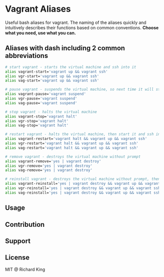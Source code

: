 # Vagrant Aliases

Useful bash aliases for vagrant. The naming of the aliases quickly and intuitively describes their functions
based on common conventions. **Choose what you need, use what you can.**

## Aliases with dash including 2 common abbreviations

```bash
# start vagrant - starts the virtual machine and ssh into it
alias vagrant-start='vagrant up && vagrant ssh'
alias vgr-start='vagrant up && vagrant ssh'
alias vag-start='vagrant up && vagrant ssh'

# pause vagrant - suspends the virtual machine, so next time it will start just a couple of seconds
alias vagrant-pause='vagrant suspend'
alias vgr-pause='vagrant suspend'
alias vag-pause='vagrant suspend'

# stop vagrant - halts the virtual machine
alias vagrant-stop='vagrant halt'
alias vgr-stop='vagrant halt'
alias vag-stop='vagrant halt'

# restart vagrant - halts the virtual machine, then start it and ssh into it
alias vagrant-restart='vagrant halt && vagrant up && vagrant ssh'
alias vgr-restart='vagrant halt && vagrant up && vagrant ssh'
alias vag-restart='vagrant halt && vagrant up && vagrant ssh'

# remove vagrant - destroys the virtual machine without prompt
alias vagrant-remove='yes | vagrant destroy'
alias vgr-remove='yes | vagrant destroy'
alias vag-remove='yes | vagrant destroy'

# reinstall vagrant - destroys the virtual machine without prompt, then start it and ssh into it
alias vagrant-reinstall='yes | vagrant destroy && vagrant up && vagrant ssh'
alias vgr-reinstall='yes | vagrant destroy && vagrant up && vagrant ssh'
alias vag-reinstall='yes | vagrant destroy && vagrant up && vagrant ssh'
```

## Usage

## Contribution

## Support

## License

MIT @ Richard King